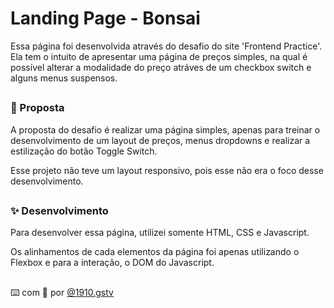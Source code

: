 # Landing Page - Bonsai

Essa página foi desenvolvida através do desafio do site 'Frontend Practice'. Ela tem o intuito de apresentar uma página de preços simples, na qual é possível alterar a modalidade do preço atráves de um checkbox switch e alguns menus suspensos.
##
###  🔸 Proposta
A proposta do desafio é realizar uma página simples, apenas para treinar o desenvolvimento de um layout de preços, menus dropdowns e realizar a estilização do botão Toggle Switch.

Esse projeto não teve um layout responsivo, pois esse não era o foco desse desenvolvimento.

##
### ✨ Desenvolvimento
Para desenvolver essa página, utilizei somente HTML, CSS e Javascript.

Os alinhamentos de cada elementos da página foi apenas utilizando o Flexbox e para a interação, o DOM do Javascript.
##
⌨️ com 🤍 por [@1910.gstv](github.com/1910gstv)
